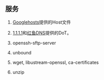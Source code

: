 ## 服务

1. [Googlehosts](https://github.com/googlehosts/)提供的Host文件
2. [1.1.1.1](https://1.1.1.1/)和[红鱼DNS](https://www.rubyfish.cn/)提供的DoT。

1. openssh-sftp-server
2. unbound
3. wget, libustream-openssl, ca-certificates
4. unzip
